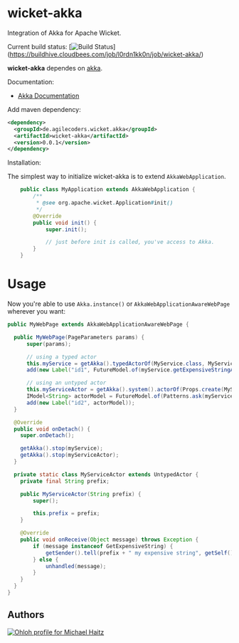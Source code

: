 wicket-akka
===========

Integration of Akka for Apache Wicket.

Current build status: [![Build Status](https://buildhive.cloudbees.com/job/l0rdn1kk0n/job/wicket-akka/badge/icon)]
(https://buildhive.cloudbees.com/job/l0rdn1kk0n/job/wicket-akka/)

**wicket-akka** dependes on [akka](http://akka.io).

Documentation:

- [Akka Documentation](http://doc.akka.io/docs/akka/2.2.3/)

Add maven dependency:

```xml
<dependency>
  <groupId>de.agilecoders.wicket.akka</groupId>
  <artifactId>wicket-akka</artifactId>
  <version>0.0.1</version>
</dependency>
```

Installation:

The simplest way to initialize wicket-akka is to extend `AkkaWebApplication`.

```java
    public class MyApplication extends AkkaWebApplication {
        /**
         * @see org.apache.wicket.Application#init()
         */
        @Override
        public void init() {
            super.init();

            // just before init is called, you've access to Akka.
        }
    }
```

Usage
=====

Now you're able to use `Akka.instance()` or `AkkaWebApplicationAwareWebPage` wherever you want:

```java
public MyWebPage extends AkkaWebApplicationAwareWebPage {

  public MyWebPage(PageParameters params) {
      super(params);

      // using a typed actor
      this.myService = getAkka().typedActorOf(MyService.class, MyServiceImpl.class);
      add(new Label("id1", FutureModel.of(myService.getExpensiveStringAsFuture())));

      // using an untyped actor
      this.myServiceActor = getAkka().system().actorOf(Props.create(MyServiceActor.class, "prefix"), "my-service-actor");
      IModel<String> actorModel = FutureModel.of(Patterns.ask(myServiceActor, new GetExpensiveString(), 3000));
      add(new Label("id2", actorModel));
  }

  @Override
  public void onDetach() {
    super.onDetach();

    getAkka().stop(myService);
    getAkka().stop(myServiceActor);
  }

  private static class MyServiceActor extends UntypedActor {
    private final String prefix;

    public MyServiceActor(String prefix) {
        super();

        this.prefix = prefix;
    }

    @Override
    public void onReceive(Object message) throws Exception {
        if (message instanceof GetExpensiveString) {
            getSender().tell(prefix + " my expensive string", getSelf());
        } else {
            unhandled(message);
        }
    }
  }
}
```

Authors
-------

[![Ohloh profile for Michael Haitz](https://www.ohloh.net/accounts/235496/widgets/account_detailed.gif)](https://www.ohloh.net/accounts/235496?ref=Detailed)


